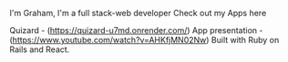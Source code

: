 I'm Graham, I'm a full stack-web developer
Check out my Apps here

Quizard - (https://quizard-u7md.onrender.com/)
App presentation - (https://www.youtube.com/watch?v=AHKfjMN02Nw)
Built with Ruby on Rails and React.

